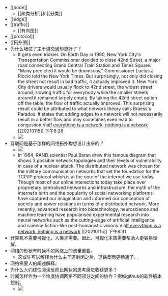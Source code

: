 - [[node]]
    - [[聚类分析]]和[[分类]]
- [[edge]]
- [[traffic]]
    - [[有向图]]
- [[protocol]]
- [[拓扑图]]
- 为什么堵住了主干道交通却更好了？
    - It gets even trickier. On Earth Day in 1990, New York City's Transportation Commissioner decided to close 42nd Street, a major road connecting Grand Central Train Station and Times Square. "Many predicted it would be doomsday," Commissioner Lucius J. Riccio told the New York Times. But surprisingly, not only did closing the street not result in bad traffic, it actually improved it. New York City drivers would usually flock to 42nd street, the widest street around, slowing traffic for everybody while the smaller streets around it remained largely empty. By taking the 42nd street option off the table, the flow of traffic actually improved. This surprising result could be attributed to what network theory calls Braess's Paradox. It states that adding edges to a network will not necessarily result in a better flow and may sometimes even lead to congestion.Via[If everything is a network, nothing is a network](https://visualisingadvocacy.org/node/739.html) [[20210115]] 下午8:28
    - ![](https://firebasestorage.googleapis.com/v0/b/firescript-577a2.appspot.com/o/imgs%2Fapp%2Fxinyiheng%2F7YrIrIDset.png?alt=media&token=2123584b-d4fe-4e40-ac58-a82b77a49817)
- 互联网是基于怎样的网络拓扑构想设计出来的？
    - ![](https://firebasestorage.googleapis.com/v0/b/firescript-577a2.appspot.com/o/imgs%2Fapp%2Fxinyiheng%2FrsSXY_lcoz.png?alt=media&token=819fd8eb-0684-481a-ab93-63c67b1e2944)
    - In 1964, RAND scientist Paul Baran drew this famous diagram that shows 3 possible network topologies and their levels of vulnerability in case of a nuclear attack. The distributed network was chosen for the military communication networks that set the foundation for the TCP/IP protocol which is at the core of the internet we use today. Though most of our online interactions today take place over proprietary centralised networks and infrastructure, the myth of the internet’s birth and the popularity of social networking platforms have captured our imagination and informed our conception of society and power relations in terms of a distributed network. More recently, advanced research into biotechnology, neuroscience and machine learning have popularised experimental research into neural networks such as the cutting-edge of artificial intelligence and science fiction-like post-humanistic visions.Via[If everything is a network, nothing is a network](https://visualisingadvocacy.org/node/739.html) [[20210115]] 下午8:31
- 计算机不需要可视化，人类才需要。因此，可视化本质需要帮助人更容易理解。
- 网络的形状有时候不如网络上的流量重要。
    - 这或许可以解释为什么主干道封闭之后，道路反而更畅通了。
- 网络需要人的阐述解释。
- 为什么人们线性阅读反而比网状的思考感觉收获更多？
- 时间怎样作为一个维度协调网络不同部分之间的协作？例如github的软件版本控制。
    - ![](https://firebasestorage.googleapis.com/v0/b/firescript-577a2.appspot.com/o/imgs%2Fapp%2Fxinyiheng%2FNc7C1xoHTs.png?alt=media&token=59442a97-4f9d-4524-8298-b305d1e04a55)
